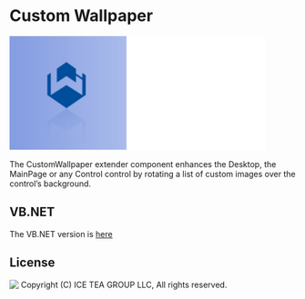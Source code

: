 Custom Wallpaper
====

<img src="../Support/Images/customwallpaper.png" width="450" height="200">

The CustomWallpaper extender component enhances the Desktop, the MainPage or any Control control by rotating a list of custom images over the control’s background.

VB.NET
------
The VB.NET version is [here](https://github.com/iceteagroup/wisej-examples/tree/2.2/CustomWallpaper)

License
-------
<img src="http://iceteagroup.com/wp-content/uploads/2017/01/Square-64x64-trasp.png" height="20" align="top"> Copyright (C) ICE TEA GROUP LLC, All rights reserved.
